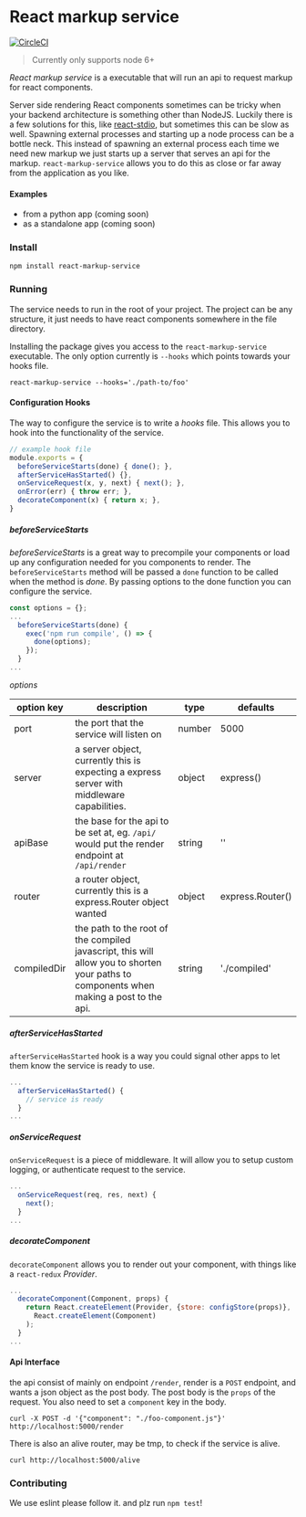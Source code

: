 # React markup service

[![CircleCI](https://circleci.com/gh/RadPad/react-markup-service/tree/master.svg?style=svg)](https://circleci.com/gh/RadPad/react-markup-service/tree/master)

> Currently only supports node 6+

*React markup service* is a executable that will run an api to request markup for react components.

Server side rendering React components sometimes can be tricky when your backend architecture is something other than NodeJS. Luckily there is a few solutions for this, like [react-stdio](https://github.com/mjackson/react-stdio), but sometimes this can be slow as well. Spawning external processes and starting up a node process can be a bottle neck. This instead of spawning an external process each time we need new markup we just starts up a server that serves an api for the markup. `react-markup-service` allows you to do this as close or far away from the application as you like.

#### Examples

- from a python app (coming soon)
- as a standalone app (coming soon)

### Install

```shell
npm install react-markup-service
```
### Running

The service needs to run in the root of your project. The project can be any structure, it just needs to have react components somewhere in the file directory.

Installing the package gives you access to the `react-markup-service` executable. The only option currently is `--hooks` which points towards your hooks file.

```shell
react-markup-service --hooks='./path-to/foo'
```

#### Configuration Hooks

The way to configure the service is to write a *hooks* file. This allows you to hook into the functionality of the service.

```javascript
// example hook file
module.exports = {
  beforeServiceStarts(done) { done(); },
  afterServiceHasStarted() {},
  onServiceRequest(x, y, next) { next(); },
  onError(err) { throw err; },
  decorateComponent(x) { return x; },
}
```

##### beforeServiceStarts

*beforeServiceStarts* is a great way to precompile your components or load up any configuration needed for  you components to render. The `beforeServiceStarts` method will be passed a `done` function to be called when the method is _done_. By passing options to the done function you can configure the service.

```javascript
const options = {};
...
  beforeServiceStarts(done) {
    exec('npm run compile', () => {
      done(options);
    });
  }
...
```

*options*

| option key  | description                                                                                                                             | type   | defaults         |
|-------------|-----------------------------------------------------------------------------------------------------------------------------------------|--------|------------------|
| port        | the port that the service will listen on                                                                                                | number | 5000             |
| server      | a server object, currently this is expecting a express server with middleware capabilities.                                             | object | express()        |
| apiBase     | the base for the api to be set at, eg. `/api/` would put the render endpoint at `/api/render`                                           | string | ''               |
| router      | a router object, currently this is a express.Router object wanted                                                                       | object | express.Router() |
| compiledDir | the path to the root of the compiled javascript, this will allow you to shorten your paths to components when making a post to the api. | string | './compiled'     |

##### afterServiceHasStarted

`afterServiceHasStarted` hook is a way you could signal other apps to let them know the service is ready to use.

```javascript
...
  afterServiceHasStarted() {
    // service is ready
  }
...
```

##### onServiceRequest

`onServiceRequest` is a piece of middleware. It will allow you to setup custom logging, or authenticate request to the service.

```javascript
...
  onServiceRequest(req, res, next) {
    next();
  }
...
```

##### decorateComponent

`decorateComponent` allows you to render out your component, with things like a `react-redux` *Provider*.

```javascript
...
  decorateComponent(Component, props) {
    return React.createElement(Provider, {store: configStore(props)},
      React.createElement(Component)
    );
  }
...
```

#### Api Interface

the api consist of mainly on endpoint `/render`, render is a `POST` endpoint, and wants a json object as the post body. The post body is the `props` of the request. You also need to set a `component` key in the body.

```shell
curl -X POST -d '{"component": "./foo-component.js"}' http://localhost:5000/render
```

There is also an alive router, may be tmp, to check if the service is alive.

```shell
curl http://localhost:5000/alive
```

### Contributing

We use eslint please follow it. and plz run `npm test`!
